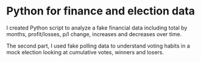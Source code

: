 # Python for finance and election data
I created Python script to analyze a fake financial data including total by months, profit/losses, p/l change, increases and decreases over time. 

The second part, I used fake polling data to understand voting habits in a mock election looking at cumulative votes, winners and losers. 

